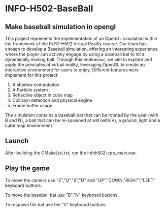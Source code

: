 # INFO-H502-BaseBall

## Make baseball simulation in opengl
This project represents the implementation of an OpenGL simulation within the framework of the INFO-H502 Virtual Reality course. 
Our team has chosen to develop a Baseball simulation, offering an interesting experience where the player can actively engage by using a baseball bat to hit a dynamically moving ball. 
Through this endeavour, we aim to explore and apply the principles of virtual reality, leveraging OpenGL to create an interactive environment for users to enjoy.
Different features were implement for this project:

1. A shadow computation
2. A Particle system
3. Reflective object in cube map
4. Collision detection and physical engine
5. Frame buffer usage

The simulation contains a baseball bat that can be rotated by the user (with B and N), a ball that can be re-spawned at will (with V), a ground, light and a cube map environment.


## Launch
After building the CMakeList.txt, run the infoh502-cpp_main.exe.

## Play the game
To move the camera use "Z","Q","S","D" and "UP","DOWN,"RIGHT","LEFT" keyboard buttons.

To move the baseball bat use "B","N"  keyboard buttons.

To respawn the bat use the "V" keyboard buttons.
